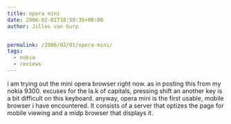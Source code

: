 ```yaml
---
title: opera mini
date: 2006-02-01T18:59:38+00:00
author: Jilles van Gurp


permalink: /2006/02/01/opera-mini/
tags:
  - nokia
  - reviews
---
```

i am trying out the mini opera browser right now. as in posting this from my nokia 9300. excuses for the la.k of capitals, pressing shift an another key is a bit difficult on this keyboard. anyway, opera mini is the first usable, mobile browser i have encountered. It consists of a server that optizes the page for mobile viewing and a midp browser that displays it.